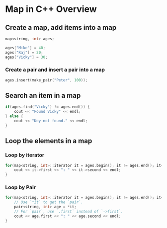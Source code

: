# Map in C++ Overview

## Create a map, add items into a map
```cpp
map<string, int> ages;

ages["Mike"] = 40;
ages["Raj"] = 20;
ages["Vicky"] = 30;
```

### Create a pair and insert a pair into a map
```cpp
ages.insert(make_pair("Peter", 100));
```

## Search an item in a map
```cpp
if(ages.find("Vicky") != ages.end()) {
    cout << "Found Vicky" << endl;
} else {
    cout << "Key not found." << endl;
}
```

## Loop the elements in a map

### Loop by iterator
```cpp
for(map<string, int>::iterator it = ages.begin(); it != ages.end(); it++) {
    cout << it->first << ": " << it->second << endl;
}
```

### Loop by Pair
```cpp
for(map<string, int>::iterator it = ages.begin(); it != ages.end(); it++) {
    // Use `*it` to get the `pair`.
    pair<string, int> age = *it;
    // For `pair`, use `.first` instead of `->first`.
    cout << age.first << ": " << age.second << endl;
}
```

